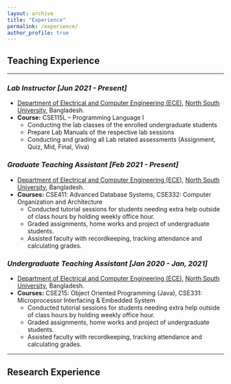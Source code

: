 ```yaml
---
layout: archive
title: "Experience"
permalink: /experience/
author_profile: true
---
```


##  Teaching Experience

---
### *Lab Instructor*  _[Jun 2021 - Present]_ 
* [Department of Electrical and Computer Engineering (ECE)](http://ece.northsouth.edu/), [North South University](http://www.northsouth.edu/), Bangladesh.
* **Course:** CSE115L – Programming Language I
  * Conducting the lab classes of the enrolled undergraduate students
  * Prepare Lab Manuals of the respective lab sessions
  * Conducting and grading all Lab related assessments (Assignment, Quiz, Mid, Final, Viva)

### *Graduate Teaching Assistant*  _[Feb 2021 - Present]_ 
* [Department of Electrical and Computer Engineering (ECE)](http://ece.northsouth.edu/), [North South University](http://www.northsouth.edu/), Bangladesh.
* **Courses:** CSE411: Advanced Database Systems, CSE332: Computer Organization and Architecture
  * Conducted tutorial sessions for students needing extra help outside of class hours by holding weekly office hour.
  * Graded assignments, home works and project of undergraduate students. 
  * Assisted faculty with recordkeeping, tracking attendance and calculating grades.

### ***Undergraduate Teaching Assistant***  _[Jan 2020 - Jan, 2021]_ 
* [Department of Electrical and Computer Engineering (ECE)](http://ece.northsouth.edu/), [North South University](http://www.northsouth.edu/), Bangladesh.
* **Courses:** CSE215: Object Oriented Programming (Java), CSE331: Microprocessor Interfacing & Embedded System
  * Conducted tutorial sessions for students needing extra help outside of class hours by holding weekly office hour.
  * Graded assignments, home works and project of undergraduate students. 
  * Assisted faculty with recordkeeping, tracking attendance and calculating grades.
---

## Research Experience
